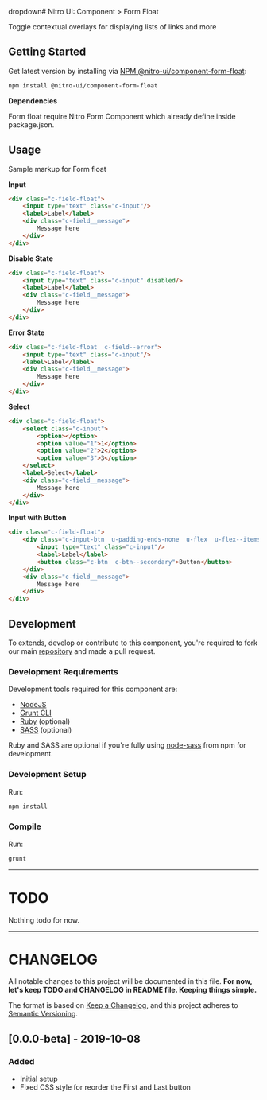 dropdown# Nitro UI: Component > Form Float

Toggle contextual overlays for displaying lists of links and more

## Getting Started

Get latest version by installing via [NPM @nitro-ui/component-form-float](https://www.npmjs.com/package/@nitro-ui/component-form-float):

```sh
npm install @nitro-ui/component-form-float
```
**Dependencies**

Form float require Nitro Form Component which already define inside package.json.


## Usage

Sample markup for Form float

**Input**
```html
<div class="c-field-float">
    <input type="text" class="c-input"/>
    <label>Label</label>
    <div class="c-field__message">
        Message here
    </div>
</div>
```

**Disable State**
```html
<div class="c-field-float">
    <input type="text" class="c-input" disabled/>
    <label>Label</label>
    <div class="c-field__message">
        Message here
    </div>
</div>
```

**Error State**
```html
<div class="c-field-float  c-field--error">
    <input type="text" class="c-input"/>
    <label>Label</label>
    <div class="c-field__message">
        Message here
    </div>
</div>
```

**Select**
```html
<div class="c-field-float">
    <select class="c-input">
        <option></option>
        <option value="1">1</option>
        <option value="2">2</option>
        <option value="3">3</option>
    </select>
    <label>Select</label>
    <div class="c-field__message">
        Message here
    </div>
</div>
```

**Input with Button**
```html
<div class="c-field-float">
    <div class="c-input-btn  u-padding-ends-none  u-flex  u-flex--items-center  u-bg-white">
        <input type="text" class="c-input"/>
        <label>Label</label>
        <button class="c-btn  c-btn--secondary">Button</button>
    </div>
    <div class="c-field__message">
        Message here
    </div>
</div>
```

## Development

To extends, develop or contribute to this component, you're required to fork our main [repository](https://github.com/icarasia-engineering/nitro-ui) and made a pull request.

### Development Requirements

Development tools required for this component are:

- [NodeJS](https://nodejs.org/en/)
- [Grunt CLI](https://gruntjs.com)
- [Ruby](https://www.ruby-lang.org/en/) (optional)
- [SASS](https://sass-lang.com) (optional)

Ruby and SASS are optional if you're fully using [node-sass](https://github.com/sass/node-sass) from npm for development.

### Development Setup

Run:

```sh
npm install
```

### Compile

Run:

```sh
grunt
```
---

# TODO

Nothing todo for now.

---

# CHANGELOG

All notable changes to this project will be documented in this file. **For now, let's keep TODO and CHANGELOG in README file. Keeping things simple.**

The format is based on [Keep a Changelog](https://keepachangelog.com/en/1.0.0/),
and this project adheres to [Semantic Versioning](https://semver.org/spec/v2.0.0.html).

## [0.0.0-beta] - 2019-10-08
### Added
- Initial setup
- Fixed CSS style for reorder the First and Last button
